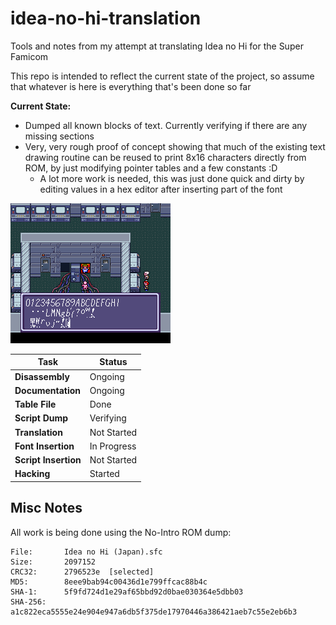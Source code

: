 # idea-no-hi-translation

Tools and notes from my attempt at translating Idea no Hi for the Super Famicom

This repo is intended to reflect the current state of the project, so assume that whatever is here is everything that's been done so far

**Current State:**

* Dumped all known blocks of text. Currently verifying if there are any missing sections
* Very, very rough proof of concept showing that much of the existing text drawing routine can be reused to print 8x16 characters directly from ROM, by just modifying pointer tables and a few constants :D
  * A lot more work is needed, this was just done quick and dirty by editing values in a hex editor after inserting part of the font

![English Text Proof of Concept](/images/english_text_poc.png)

| Task | Status |
|------|--------|
| **Disassembly** | Ongoing |
| **Documentation** | Ongoing |
| **Table File** | Done |
| **Script Dump** | Verifying |
| **Translation** | Not Started |
| **Font Insertion** | In Progress |
| **Script Insertion** | Not Started |
| **Hacking** | Started |

## Misc Notes

All work is being done using the No-Intro ROM dump:

```text
File:       Idea no Hi (Japan).sfc
Size:       2097152
CRC32:      2796523e  [selected]
MD5:        8eee9bab94c00436d1e799ffcac88b4c
SHA-1:      5f9fd724d1e29af65bbd92d0bae030364e5dbb03
SHA-256:    a1c822eca5555e24e904e947a6db5f375de17970446a386421aeb7c55e2eb6b3 
```
